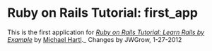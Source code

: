 # Ruby on Rails Tutorial:  first_app

This is the first application for
[*Ruby on Rails Tutorial:  Learn Rails by Example*](http://ralstutorial.org/)
by [Michael Hartl](http://michaelhartl.com/)._
Changes by JWGrow, 1-27-2012
